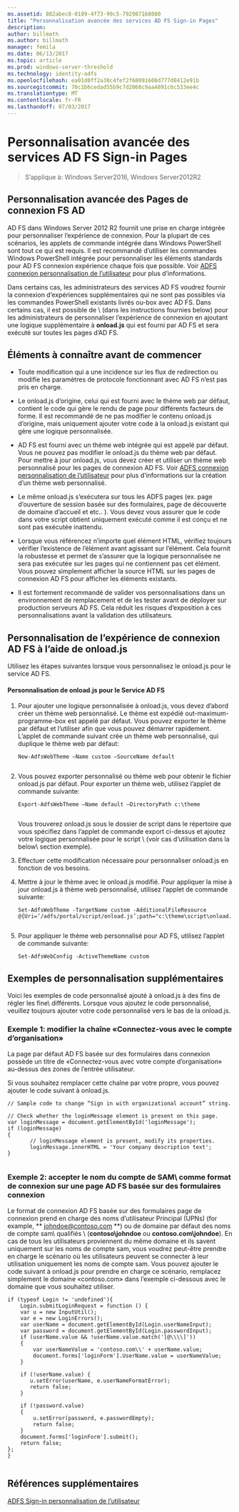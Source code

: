 ```yaml
---
ms.assetid: 882abec8-0189-4f73-99c5-792987168080
title: "Personnalisation avancée des services AD FS Sign-in Pages"
description: 
author: billmath
ms.author: billmath
manager: femila
ms.date: 06/13/2017
ms.topic: article
ms.prod: windows-server-threshold
ms.technology: identity-adfs
ms.openlocfilehash: ea01d0ff2a38c4fef2f68091608d777d8412e91b
ms.sourcegitcommit: 70c1b6cedad55b9c7d2068c9aa4891c6c533ee4c
ms.translationtype: MT
ms.contentlocale: fr-FR
ms.lasthandoff: 07/03/2017
---
```

# <a name="advanced-customization-of-ad-fs-sign-in-pages"></a>Personnalisation avancée des services AD FS Sign-in Pages

>S’applique à: Windows Server2016, Windows Server2012R2
  
## <a name="advanced-customization-of-ad-fs-sign-in-pages"></a>Personnalisation avancée des Pages de connexion FS AD  
AD FS dans Windows Server 2012 R2 fournit une prise en charge intégrée pour personnaliser l’expérience de connexion. Pour la plupart de ces scénarios, les applets de commande intégrée dans Windows PowerShell sont tout ce qui est requis.  Il est recommandé d’utiliser les commandes Windows PowerShell intégrée pour personnaliser les éléments standards pour AD FS connexion expérience chaque fois que possible.  Voir [ADFS connexion personnalisation de l’utilisateur](AD-FS-user-sign-in-customization.md) pour plus d’informations.  
  
Dans certains cas, les administrateurs des services AD FS voudrez fournir la connexion d’expériences supplémentaires qui ne sont pas possibles via les commandes PowerShell existants livrés ou-box avec AD FS. Dans certains cas, il est possible de \ (dans les instructions fournies below\) pour les administrateurs de personnaliser l’expérience de connexion en ajoutant une logique supplémentaire à **onload.js** qui est fourni par AD FS et sera exécuté sur toutes les pages d’AD FS.  
  
## <a name="things-to-know-before-you-start"></a>Éléments à connaître avant de commencer  
  
-   Toute modification qui a une incidence sur les flux de redirection ou modifie les paramètres de protocole fonctionnant avec AD FS n’est pas pris en charge.
  
-   Le onload.js d’origine, celui qui est fourni avec le thème web par défaut, contient le code qui gère le rendu de page pour différents facteurs de forme. Il est recommandé de ne pas modifier le contenu onload.js d’origine, mais uniquement ajouter votre code à la onload.js existant qui gère une logique personnalisée.  
  
-   AD FS est fourni avec un thème web intégrée qui est appelé par défaut. Vous ne pouvez pas modifier le onload.js du thème web par défaut. Pour mettre à jour onload.js, vous devez créer et utiliser un thème web personnalisé pour les pages de connexion AD FS.  Voir [ADFS connexion personnalisation de l’utilisateur](AD-FS-user-sign-in-customization.md) pour plus d’informations sur la création d’un thème web personnalisé.  
  
-   Le même onload.js s’exécutera sur tous les ADFS pages \(ex. page d’ouverture de session basée sur des formulaires, page de découverte de domaine d’accueil et etc.. \). Vous devez vous assurer que le code dans votre script obtient uniquement exécuté comme il est conçu et ne sont pas exécutée inattendu.  
  
-   Lorsque vous référencez n’importe quel élément HTML, vérifiez toujours vérifier l’existence de l’élément avant agissant sur l’élément. Cela fournit la robustesse et permet de s’assurer que la logique personnalisée ne sera pas exécutée sur les pages qui ne contiennent pas cet élément. Vous pouvez simplement afficher la source HTML sur les pages de connexion AD FS pour afficher les éléments existants.  
  
-   Il est fortement recommandé de valider vos personnalisations dans un environnement de remplacement et de les tester avant de déployer sur production serveurs AD FS. Cela réduit les risques d’exposition à ces personnalisations avant la validation des utilisateurs.  
  
## <a name="customizing-the-ad-fs-sign-in-experience-by-using-onloadjs"></a>Personnalisation de l’expérience de connexion AD FS à l’aide de onload.js  
Utilisez les étapes suivantes lorsque vous personnalisez le onload.js pour le service AD FS.  
  
#### <a name="customizing-onloadjs-for-the-ad-fs-service"></a>Personnalisation de onload.js pour le Service AD FS  
  
1.  Pour ajouter une logique personnalisée à onload.js, vous devez d’abord créer un thème web personnalisé. Le thème est expédié out-maximum\-programme-box est appelé par défaut. Vous pouvez exporter le thème par défaut et l’utiliser afin que vous pouvez démarrer rapidement. L’applet de commande suivant crée un thème web personnalisé, qui duplique le thème web par défaut:  
  
    ```  
    New-AdfsWebTheme –Name custom –SourceName default  
  
    ```  
  
2.  Vous pouvez exporter personnalisé ou thème web pour obtenir le fichier onload.js par défaut. Pour exporter un thème web, utilisez l’applet de commande suivante:  
  
    ```  
    Export-AdfsWebTheme –Name default –DirectoryPath c:\theme  
  
    ```  
  
    Vous trouverez onload.js sous le dossier de script dans le répertoire que vous spécifiez dans l’applet de commande export ci-dessus et ajoutez votre logique personnalisée pour le script \ (voir cas d’utilisation dans la below\ section exemple).  
  
3.  Effectuer cette modification nécessaire pour personnaliser onload.js en fonction de vos besoins.  
  
4.  Mettre à jour le thème avec le onload.js modifié. Pour appliquer la mise à jour onload.js à thème web personnalisé, utilisez l’applet de commande suivante:  
  
    ```  
    Set-AdfsWebTheme -TargetName custom -AdditionalFileResource @{Uri=’/adfs/portal/script/onload.js’;path="c:\theme\script\onload.js"}  
  
    ```  
  
5.  Pour appliquer le thème web personnalisé pour AD FS, utilisez l’applet de commande suivante:  
  
    ```  
    Set-AdfsWebConfig -ActiveThemeName custom  
    ```  
  
## <a name="additional-customization-examples"></a>Exemples de personnalisation supplémentaires  
Voici les exemples de code personnalisé ajouté à onload.js à des fins de régler les fine\ différents. Lorsque vous ajoutez le code personnalisé, veuillez toujours ajouter votre code personnalisé vers le bas de la onload.js.  
  
### <a name="example-1-change-sign-in-with-organizational-account-string"></a>Exemple 1: modifier la chaîne «Connectez-vous avec le compte d’organisation»  
La page par défaut AD FS basée sur des formulaires dans connexion possède un titre de «Connectez-vous avec votre compte d’organisation» au-dessus des zones de l’entrée utilisateur.  
  
Si vous souhaitez remplacer cette chaîne par votre propre, vous pouvez ajouter le code suivant à onload.js.  
  
```  
// Sample code to change “Sign in with organizational account” string.  
  
// Check whether the loginMessage element is present on this page.  
var loginMessage = document.getElementById('loginMessage');  
if (loginMessage)  
{  
       // loginMessage element is present, modify its properties.  
       loginMessage.innerHTML = 'Your company description text';  
}  
  
```  
  
### <a name="example-2-accept-sam-account-name-as-a-login-format-on-an-ad-fs-form-based-sign-in-page"></a>Exemple 2: accepter le nom du compte de SAM\ comme format de connexion sur une page AD FS basée sur des formulaires connexion  
Le format de connexion AD FS basée sur des formulaires page de connexion prend en charge des noms d’utilisateur Principal \(UPNs\) \(for example, ** johndoe@contoso.com **\) ou de domaine par défaut des noms de compte sam\ qualifiés \ (**contoso\\johndoe** ou **contoso.com\\johndoe**\). En cas de tous les utilisateurs proviennent du même domaine et ils savent uniquement sur les noms de compte sam\, vous voudrez peut-être prendre en charge le scénario où les utilisateurs peuvent se connecter à leur utilisation uniquement les noms de compte sam\. Vous pouvez ajouter le code suivant à onload.js pour prendre en charge ce scénario, remplacez simplement le domaine «contoso.com» dans l’exemple ci-dessous avec le domaine que vous souhaitez utiliser.  
  
```  
if (typeof Login != 'undefined'){  
    Login.submitLoginRequest = function () {   
    var u = new InputUtil();  
    var e = new LoginErrors();  
    var userName = document.getElementById(Login.userNameInput);  
    var password = document.getElementById(Login.passwordInput);  
    if (userName.value && !userName.value.match('[@\\\\]'))   
    {  
        var userNameValue = 'contoso.com\\' + userName.value;  
        document.forms['loginForm'].UserName.value = userNameValue;  
    }  
  
    if (!userName.value) {  
       u.setError(userName, e.userNameFormatError);  
       return false;  
    }  
  
    if (!password.value)   
    {  
        u.setError(password, e.passwordEmpty);  
        return false;  
    }  
    document.forms['loginForm'].submit();  
    return false;  
};  
}  
  
```  
  
## <a name="additional-references"></a>Références supplémentaires 
[ADFS Sign-in personnalisation de l’utilisateur](AD-FS-user-sign-in-customization.md)  
  

